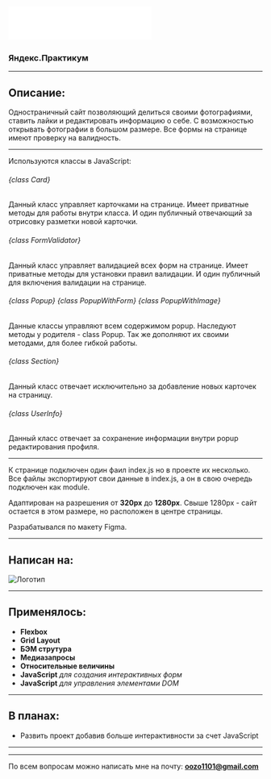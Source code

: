 
![Логотип проекта](./src/images/logo.svg)

### Яндекс.Практикум

---

## Описание:

Одностраничный сайт позволяющий делиться своими фотографиями, ставить лайки и редактировать информацию о себе.
  С возможностью открывать фотографии в большом размере.
  Все формы на странице имеют проверку на валидность.
___
  Используются классы в JavaScript:
###### {class Card}
  Данный класс управляет карточками на странице. Имеет приватные методы для работы внутри класса. И один публичный отвечающий за отрисовку разметки новой карточки.

###### {class FormValidator}
  Данный класс управляет валидацией всех форм на странице. Имеет приватные методы для установки правил валидации. И один публичный для включения валидации на странице.
###### {class Popup} {class PopupWithForm} {class PopupWithImage}
  Данные классы управляют всем содержимом popup. Наследуют методы у родителя - class Popup. Так же дополняют их своими методами, для более гибкой работы.
###### {class Section}
  Данный класс отвечает исключительно за добавление новых карточек на страницу.
###### {class UserInfo}
  Данный класс отвечает за сохранение информации внутри popup редактирования профиля.
  ___

  К странице подключен один фаил index.js но в проекте их несколько. Все файлы экспортируют свои данные в index.js, а он в свою очередь подключен как module.

 Адаптирован на разрешения от **320px** до **1280px**.
 Свыше 1280px - сайт остается в этом размере, но расположен в центре страницы.

 Разрабатывался по макету Figma.

 ---

## Написан на:

![Логотип](https://i.ibb.co/5M9WzQ7/icon-120px-js-html-css.png)

---

## Применялось:

+ **Flexbox**
+ **Grid Layout**
+ **БЭМ струтура**
+ **Медиазапросы**
+ **Относительные величины**
+ **JavaScript** *для создания интерактивных форм*
+ **JavaScript** *для управления элементами DOM*

---

## В планах:

+ Развить проект добавив больше интерактивности за счет JavaScript

---

---

 По всем вопросам можно написать мне на почту:
 **<oozo1101@gmail.com>**
